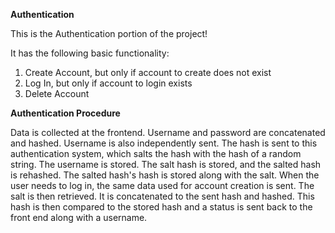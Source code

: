 **Authentication**

This is the Authentication portion of the project!

It has the following basic functionality:

1. Create Account, but only if account to create does not exist
2. Log In, but only if account to login exists
3. Delete Account

**Authentication Procedure**

Data is collected at the frontend. Username and password are concatenated and hashed. Username is also independently sent. The hash is sent to this authentication system, which salts the hash with the hash of a random string. The username is stored. The salt hash is stored, and the salted hash is rehashed. The salted hash's hash is stored along with the salt. When the user needs to log in, the same data used for account creation is sent. The salt is then retrieved. It is concatenated to the sent hash and hashed. This hash is then compared to the stored hash and a status is sent back to the front end along with a username.